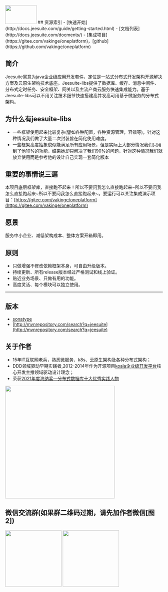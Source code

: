 <img src="hhttps://jeesuite.oss-cn-guangzhou.aliyuncs.com/logo1.png" width="100" height="60" />
## 资源索引
 - [快速开始](http://docs.jeesuite.com/guide/getting-started.html)
 - [文档列表](http://docs.jeesuite.com/docments/)
 - [集成项目](https://gitee.com/vakinge/oneplatform)，[github](https://github.com/vakinge/oneplatform)
 
## 简介
Jeesuite寓意为java企业级应用开发套件，定位是一站式分布式开发架构开源解决方案及云原生架构技术底座。Jeesuite-libs提供了数据库、缓存、消息中间件、分布式定时任务、安全框架、网关以及主流产商云服务快速集成能力。基于Jeesuite-libs可以不用关注技术细节快速搭建高并发高可用基于微服务的分布式架构。

## 为什么有jeesuite-libs
 - 一些框架使用起来比较复杂(譬如各种配置，各种资源管理，容错等)，针对这种情况我们做了大量二次封装旨在简化使用难度。
 - 一些框架高度抽象貌似能满足所有应用场景，但是实际上大部分情况我们只用到了他10%的功能，结果她却只解决了我们90%的问题，针对这种情况我们就放弃使用而是参考他的设计自己实现一套简化版本
 
## 重要的事情说三遍
本项目底层框架库，直接跑不起来！所以不要问我怎么直接跑起来~所以不要问我怎么直接跑起来~所以不要问我怎么直接跑起来~。要运行可以关注集成演示项目：[https://gitee.com/vakinge/oneplatform](https://gitee.com/vakinge/oneplatform)

## 愿景
服务中小企业、减低架构成本、整体方案开箱即用。

## 原则
 - 只做增强不修改依赖框架本身，可自由升级版本。
 - 持续更新、所有release版本经过严格测试和线上验证。
 - 贴近业务场景、只做有用的功能。
 - 高度灵活、每个模块可以独立使用。

---
## 版本
* [sonatype](https://oss.sonatype.org/content/repositories/releases/com/jeesuite/) 
* [http://mvnrepository.com/search?q=jeesuite](http://mvnrepository.com/search?q=jeesuite)

## 关于作者
 - 15年IT互联网老兵，熟悉微服务、k8s、云原生架构及各种分布式架构；
 - DDD领域驱动早期实践者,2012-2014年作为开源项目[koala企业级开发平台](https://gitee.com/openkoala/koala)核心开发主推领域驱动设计理念；
 - 荣获[2021年度海纳奖—分布式数据库十大优秀实践人物](https://baijiahao.baidu.com/s?id=1723175607837258012)

<img src="https://jeesuite.oss-cn-guangzhou.aliyuncs.com/2021-hainajiang.jpeg" width="350" height="360" />
 
 
## 微信交流群(如果群二维码过期，请先加作者微信[图2])
<img src="https://jeesuite.oss-cn-guangzhou.aliyuncs.com/weixin_group_qrcode.jpg" width="180" height="180" />
<img src="https://jeesuite.oss-cn-guangzhou.aliyuncs.com/weixin_qrcode.jpeg" width="180" height="180" />